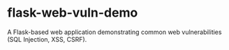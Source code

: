 # flask-web-vuln-demo
A Flask-based web application demonstrating common web vulnerabilities (SQL Injection, XSS, CSRF).

